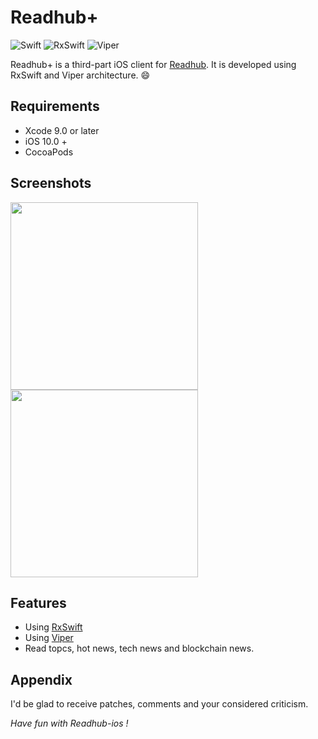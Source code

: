 Readhub+
=====

![Swift](https://img.shields.io/badge/Swift-5-orange.svg) ![RxSwift](https://img.shields.io/badge/RxSwift-5.0-green.svg) ![Viper](https://img.shields.io/badge/Viper-architecture-blue.svg)

Readhub+ is a third-part iOS client for [Readhub](https://readhub.cn/). It is developed using RxSwift and Viper architecture. 😄

Requirements
--------

- Xcode 9.0 or later
- iOS 10.0 +
- CocoaPods

Screenshots
--------

<img src="https://user-images.githubusercontent.com/1510976/68538472-eb4be080-03af-11ea-98f0-b9152b9c1c9d.png" width="300">  <img src="https://user-images.githubusercontent.com/1510976/68538477-f4d54880-03af-11ea-8855-3d0412fbbfcb.png" width="300">

Features
--------

- Using [RxSwift](http://community.rxswift.org/)
- Using [Viper](https://github.com/infinum/iOS-VIPER-Xcode-Templates)
- Read topcs, hot news, tech news and blockchain news.

Appendix
--------

I'd be glad to receive patches,
comments and your considered criticism.

_Have fun with Readhub-ios !_